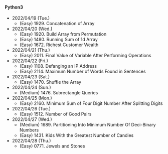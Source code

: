 #### Python3

* 2022/04/19 (Tue.)
	* (Easy)   1929. Concatenation of Array
* 2022/04/20 (Wed.)
	* (Easy)   1920. Build Array from Permutation
	* (Easy)   1480. Running Sum of 1d Array
	* (Easy)   1672. Richest Customer Wealth
* 2022/04/21 (Thu.)
	* (Easy)   2011. Final Value of Variable After Performing Operations
* 2022/04/22 (Fri.)
	* (Easy)   1108. Defanging an IP Address
	* (Easy)   2114. Maximum Number of Words Found in Sentences
* 2022/04/23 (Sat.)
	* (Easy)   1470. Shuffle the Array
* 2022/04/24 (Sun.)
	* (Medium) 1476. Subrectangle Queries
* 2022/04/25 (Mon.)
	* (Easy)   2160. Minimum Sum of Four Digit Number After Splitting Digits
* 2022/04/26 (Tue.)
	* (Easy)   1512. Number of Good Pairs
* 2022/04/27 (Wed.)
	* (Medium) 1689. Partitioning Into Minimum Number Of Deci-Binary Numbers
	* (Easy)   1431. Kids With the Greatest Number of Candies
* 2022/04/28 (Thu.)
	* (Easy)   0771. Jewels and Stones

